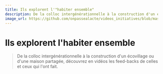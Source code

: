 ```yaml
---
title: Ils explorent l'"habiter ensemble"
description: De la colloc intergénérationnelle à la construction d'un écovillage ou d'une maison partagée, découvrez en vidéos les feed-backs de celles et ceux qui l'ont fait.
image_url: https://github.com/onpassealacte/videos_initiatives/blob/master/media/ecoravie.jpg
---
```


# Ils explorent l'habiter ensemble

> De la colloc intergénérationnelle à la construction d'un écovillage ou d'une maison partagée, découvrez en vidéos les feed-backs de celles et ceux qui l'ont fait.

